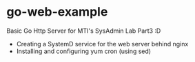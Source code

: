 # go-web-example
Basic Go Http Server for MTI's SysAdmin Lab Part3 :D
 - Creating a SystemD service for the web server behind nginx
 - Installing and configuring yum cron (using sed)
